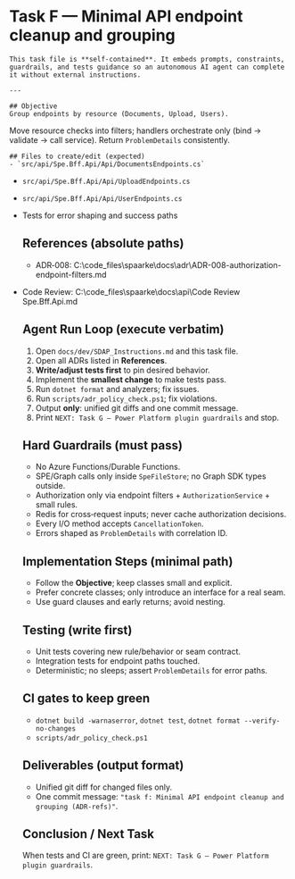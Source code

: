 # Task F — Minimal API endpoint cleanup and grouping

    This task file is **self‑contained**. It embeds prompts, constraints, guardrails, and tests guidance so an autonomous AI agent can complete it without external instructions.

    ---

    ## Objective
    Group endpoints by resource (Documents, Upload, Users).
Move resource checks into filters; handlers orchestrate only (bind → validate → call service). Return `ProblemDetails` consistently.

    ## Files to create/edit (expected)
    - `src/api/Spe.Bff.Api/Api/DocumentsEndpoints.cs`
- `src/api/Spe.Bff.Api/Api/UploadEndpoints.cs`
- `src/api/Spe.Bff.Api/Api/UserEndpoints.cs`
- Tests for error shaping and success paths

    ## References (absolute paths)
    - ADR‑008: C:\code_files\spaarke\docs\adr\ADR-008-authorization-endpoint-filters.md
- Code Review: C:\code_files\spaarke\docs\api\Code Review Spe.Bff.Api.md

    ## Agent Run Loop (execute verbatim)
    1. Open `docs/dev/SDAP_Instructions.md` and this task file.
    2. Open all ADRs listed in **References**.
    3. **Write/adjust tests first** to pin desired behavior.
    4. Implement the **smallest change** to make tests pass.
    5. Run `dotnet format` and analyzers; fix issues.
    6. Run `scripts/adr_policy_check.ps1`; fix violations.
    7. Output **only**: unified git diffs and one commit message.
    8. Print `NEXT: Task G — Power Platform plugin guardrails` and stop.

    ## Hard Guardrails (must pass)
    - No Azure Functions/Durable Functions.
    - SPE/Graph calls only inside `SpeFileStore`; no Graph SDK types outside.
    - Authorization only via endpoint filters + `AuthorizationService` + small rules.
    - Redis for cross‑request inputs; never cache authorization decisions.
    - Every I/O method accepts `CancellationToken`.
    - Errors shaped as `ProblemDetails` with correlation ID.

    ## Implementation Steps (minimal path)
    - Follow the **Objective**; keep classes small and explicit.
    - Prefer concrete classes; only introduce an interface for a real seam.
    - Use guard clauses and early returns; avoid nesting.

    ## Testing (write first)
    - Unit tests covering new rule/behavior or seam contract.
    - Integration tests for endpoint paths touched.
    - Deterministic; no sleeps; assert `ProblemDetails` for error paths.

    ## CI gates to keep green
    - `dotnet build -warnaserror`, `dotnet test`, `dotnet format --verify-no-changes`
    - `scripts/adr_policy_check.ps1`

    ## Deliverables (output format)
    - Unified git diff for changed files only.
    - One commit message: `"task f: Minimal API endpoint cleanup and grouping (ADR-refs)"`.

    ## Conclusion / Next Task
    When tests and CI are green, print: `NEXT: Task G — Power Platform plugin guardrails`.
